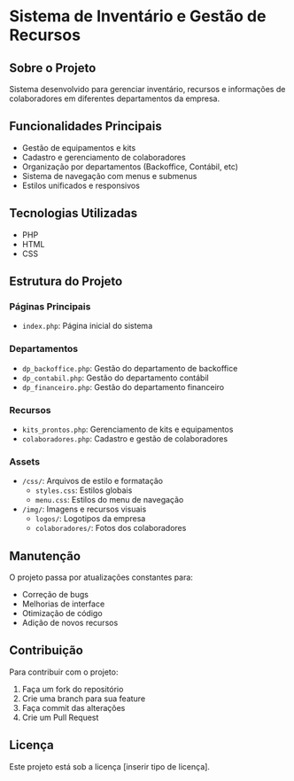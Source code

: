 # Sistema de Inventário e Gestão de Recursos

## Sobre o Projeto
Sistema desenvolvido para gerenciar inventário, recursos e informações de colaboradores em diferentes departamentos da empresa.

## Funcionalidades Principais
- Gestão de equipamentos e kits
- Cadastro e gerenciamento de colaboradores
- Organização por departamentos (Backoffice, Contábil, etc)
- Sistema de navegação com menus e submenus
- Estilos unificados e responsivos

## Tecnologias Utilizadas
- PHP
- HTML
- CSS

## Estrutura do Projeto

### Páginas Principais
- `index.php`: Página inicial do sistema

### Departamentos
- `dp_backoffice.php`: Gestão do departamento de backoffice
- `dp_contabil.php`: Gestão do departamento contábil
- `dp_financeiro.php`: Gestão do departamento financeiro

### Recursos
- `kits_prontos.php`: Gerenciamento de kits e equipamentos
- `colaboradores.php`: Cadastro e gestão de colaboradores

### Assets
- `/css/`: Arquivos de estilo e formatação
  - `styles.css`: Estilos globais
  - `menu.css`: Estilos do menu de navegação
- `/img/`: Imagens e recursos visuais
  - `logos/`: Logotipos da empresa
  - `colaboradores/`: Fotos dos colaboradores

## Manutenção
O projeto passa por atualizações constantes para:
- Correção de bugs
- Melhorias de interface
- Otimização de código
- Adição de novos recursos

## Contribuição
Para contribuir com o projeto:
1. Faça um fork do repositório
2. Crie uma branch para sua feature
3. Faça commit das alterações
4. Crie um Pull Request

## Licença
Este projeto está sob a licença [inserir tipo de licença].

